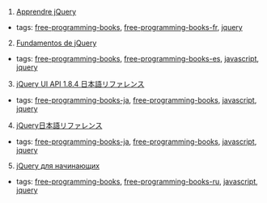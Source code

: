 1. [Apprendre jQuery](https://sutterlity.gitbooks.io/apprendre-jquery/content/)
  * tags: [free-programming-books](tags/free-programming-books.md), [free-programming-books-fr](tags/free-programming-books-fr.md), [jquery](tags/jquery.md)
2. [Fundamentos de jQuery](http://librojquery.com)
  * tags: [free-programming-books](tags/free-programming-books.md), [free-programming-books-es](tags/free-programming-books-es.md), [javascript](tags/javascript.md), [jquery](tags/jquery.md)
3. [jQuery UI API 1.8.4 日本語リファレンス](http://stacktrace.jp/jquery/ui/)
  * tags: [free-programming-books-ja](tags/free-programming-books-ja.md), [free-programming-books](tags/free-programming-books.md), [javascript](tags/javascript.md), [jquery](tags/jquery.md)
4. [jQuery日本語リファレンス](http://semooh.jp/jquery/)
  * tags: [free-programming-books-ja](tags/free-programming-books-ja.md), [free-programming-books](tags/free-programming-books.md), [javascript](tags/javascript.md), [jquery](tags/jquery.md)
5. [jQuery для начинающих](http://anton.shevchuk.name/jquery-book/)
  * tags: [free-programming-books](tags/free-programming-books.md), [free-programming-books-ru](tags/free-programming-books-ru.md), [javascript](tags/javascript.md), [jquery](tags/jquery.md)
